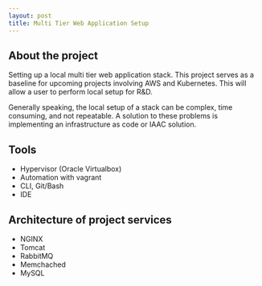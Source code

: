 ```yaml
---
layout: post
title: Multi Tier Web Application Setup
---
```


## About the project
Setting up a local multi tier web application stack. This project serves as a baseline for upcoming projects involving AWS and Kubernetes. This will allow a user to perform local setup for R&D.

Generally speaking, the local setup of a stack can be complex, time consuming, and not repeatable. A solution to these problems is implementing an infrastructure as code or IAAC solution.

## Tools
- Hypervisor (Oracle Virtualbox)
- Automation with vagrant
- CLI, Git/Bash
- IDE

## Architecture of project services
- NGINX
- Tomcat
- RabbitMQ
- Memchached
- MySQL